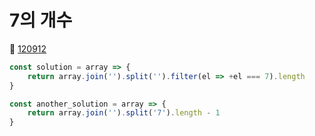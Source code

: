 # 7의 개수
🔗 <a href="https://school.programmers.co.kr/learn/courses/30/lessons/120912">120912</a>

```javascript
const solution = array => {
    return array.join('').split('').filter(el => +el === 7).length
}

const another_solution = array => {
    return array.join('').split('7').length - 1
}
```
